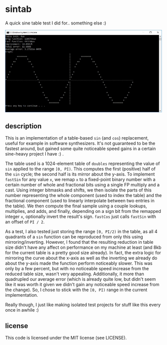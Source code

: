# sintab

A quick sine table test I did for.. something else :)

![[](screenie.jpg)](screenie.jpg)

## description

This is an implementation of a table-based `sin` (and `cos`) replacement, useful for example in software synthesizers. It's not guaranteed to be the fastest around, but gained some quite noticeable speed gains in a certain sine-heavy project I have :) .

The table used is a 1024-element table of `doubles` representing the value of `sin` applied to the range `[0, PI)`. This computes the first (positive) half of the `sin` cycle; the second half is its mirror about the y-axis. To implement `fastSin` for any value `x`, we remap `x` to a fixed-point binary number with a certain number of whole and fractional bits using a single FP multiply and a cast. Using integer bitmasks and shifts, we then isolate the parts of this number representing the whole component (used to index the table) and the fractional component (used to linearly interpolate between two entries in the table). We then compute the final sample using a couple lookups, multiplies, and adds, and finally, depending on a sign bit from the remapped integer `x`, optionally invert the result's sign. `fastCos` just calls `fastSin` with an offset of `PI / 2`.

As a test, I also tested just storing the range `[0, PI/2)` in the table, as all 4 quadrants of a `sin` function can be reproduced from only this using mirroring/inverting. However, I found that the resulting reduction in table size didn't have any affect on performance on my machine at least (and 8kb for the current table is a pretty good size already). In fact, the extra logic for mirroring the curve about the x-axis as well as the inverting we already do about the y-axis made the function perform noticeably slower. This was only by a few percent, but with no noticeable speed increase from the reduced table size, wasn't very appealing. Additionally, it more than quadrupled our average error (which is already quite low, but didn't seem like it was worth it given we didn't gain any noticeable speed increase from the change). So, I chose to stick with the `[0, PI)` range in the current implementation.

Really though, I just like making isolated test projects for stuff like this every once in awhile :)

## license

This code is licensed under the MIT license (see LICENSE).
